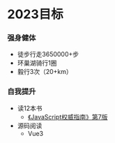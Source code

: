 # 2023目标

### 强身健体
- 徒步行走3650000+步
- 环巢湖骑行1圈
- 毅行3次（20+km）

### 自我提升
- 读12本书
  - [《JavaScript权威指南》第7版](https://www.aliyundrive.com/s/qzBMsGoaZMV)
- 源码阅读
  - Vue3

